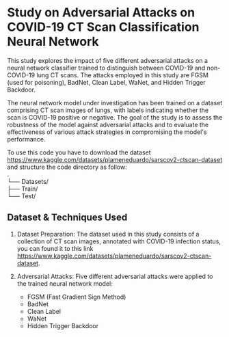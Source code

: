 # Study on Adversarial Attacks on COVID-19 CT Scan Classification Neural Network

This study explores the impact of five different adversarial attacks on a neural network classifier trained to distinguish between COVID-19 and non-COVID-19 lung CT scans. The attacks employed in this study are FGSM (used for poisoning), BadNet, Clean Label, WaNet, and Hidden Trigger Backdoor.

The neural network model under investigation has been trained on a dataset comprising CT scan images of lungs, with labels indicating whether the scan is COVID-19 positive or negative. The goal of the study is to assess the robustness of the model against adversarial attacks and to evaluate the effectiveness of various attack strategies in compromising the model's performance.

To use this code you have to download the dataset https://www.kaggle.com/datasets/plameneduardo/sarscov2-ctscan-dataset and structure the code directory as follow:<br>
.<br>
└── Datasets/<br>
    ├── Train/<br>
    └── Test/

## Dataset & Techniques Used

1. Dataset Preparation: The dataset used in this study consists of a collection of CT scan images, annotated with COVID-19 infection status, you can found it to this link https://www.kaggle.com/datasets/plameneduardo/sarscov2-ctscan-dataset.

2. Adversarial Attacks: Five different adversarial attacks were applied to the trained neural network model:
   - FGSM (Fast Gradient Sign Method)
   - BadNet
   - Clean Label
   - WaNet
   - Hidden Trigger Backdoor
